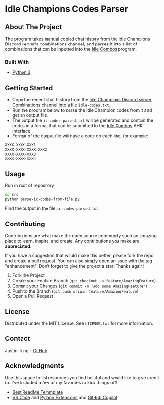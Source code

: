 # Idle Champions Codes Parser

## About The Project

The program takes manual copied chat history from the Idle Champions Discord server's combinations channel, and parses it into a list of combinations that can be inputted into the [Idle Combos](https://github.com/dhusemann/idlecombos/) program.

### Built With

- [Python 3](https://www.python.org/)

## Getting Started

- Copy the recent chat history from the [Idle Champions Discord server](https://discord.com/invite/idlechampions), Combinations channel into a file `idle-codes.txt`.
- Run the program below to parse the Idle Champion codes from it and get an output file.
- The output file `ic-codes-parsed.txt` will be generated and contain the codes in a format that can be submitted to the [Idle Combos](https://github.com/dhusemann/idlecombos/) AHK interface.
- Format of the output file will have a code on each line, for example:
 
```txt
XXXX-XXXX-XXX1
XXXX-XXXX-XXXX-XXX2
XXXX-XXXX-XXX3
XXXX-XXXX-XXX4
```

## Usage

Run in root of repository

```sh
cd src
python parse-ic-codes-from-file.py
```

Find the output in the file `ic-codes-parsed.txt`.

## Contributing

Contributions are what make the open source community such an amazing place to learn, inspire, and create. Any contributions you make are **appreciated**.

If you have a suggestion that would make this better, please fork the repo and create a pull request. You can also simply open an issue with the tag "enhancement".
Don't forget to give the project a star! Thanks again!

1. Fork the Project
2. Create your Feature Branch (`git checkout -b feature/AmazingFeature`)
3. Commit your Changes (`git commit -m 'Add some AmazingFeature'`)
4. Push to the Branch (`git push origin feature/AmazingFeature`)
5. Open a Pull Request

## License

Distributed under the MIT License. See `LICENSE.txt` for more information.

## Contact

Justin Tung - [GitHub](https://github.com/justunsix/)

## Acknowledgments

Use this space to list resources you find helpful and would like to give credit to. I've included a few of my favorites to kick things off!

- [Best ReadMe Temmplate](https://github.com/othneildrew/Best-README-Template)
- [VS Code](https://code.visualstudio.com/) and [Python Extensions](https://code.visualstudio.com/docs/languages/python) and [GitHub Copilot](https://github.com/features/copilot)
